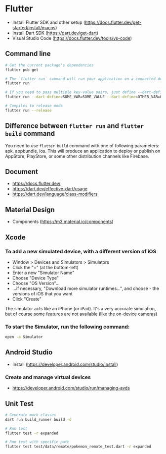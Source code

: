 # Flutter
- Install Flutter SDK and other setup (https://docs.flutter.dev/get-started/install/macos)
- Install Dart SDK (https://dart.dev/get-dart)
- Visual Studio Code (https://docs.flutter.dev/tools/vs-code)


## Command line
``` bash
# Get the current package's dependencies
flutter pub get

# The `flutter run` command will run your application on a connected device, or iOS simulator, or Android Emulator. You can also use --verbose command to get a detailed log while running the application.
flutter run

# If you need to pass multiple key-value pairs, just define --dart-define multiple times:
flutter run --dart-define=SOME_VAR=SOME_VALUE --dart-define=OTHER_VAR=OTHER_VALUE

# Compiles to release mode
flutter run --release
```

## Difference between `flutter run` and `flutter build` command
You need to use `flutter build` command with one of following parameters: apk, appbundle, ios. This will produce an application to deploy or publish on AppStore, PlayStore, or some other distribution channels like Firebase.

## Document
- https://docs.flutter.dev/
- https://dart.dev/effective-dart/usage
- https://dart.dev/language/class-modifiers

## Material Design
- Components (https://m3.material.io/components)

## Xcode

### To add a new simulated device, with a different version of iOS

- Window > Devices and Simulators > Simulators
- Click the "+" (at the bottom-left)
- Enter a new "Simulator Name"
- Choose "Device Type"
- Choose "OS Version"...
- ...if necessary, "Download more simulator runtimes...", and choose - the versions of iOS that you want
- Click "Create"

The simulator acts like an iPhone (or iPad).
It's a very accurate simulation, but of course some features are not available (like the on-device cameras)

### To start the Simulator, run the following command:
``` bash
open -a Simulator
```

## Android Studio
- Install (https://developer.android.com/studio/install)

### Create and manage virtual devices
- https://developer.android.com/studio/run/managing-avds

## Unit Test

``` bash
# Generate mock classes
dart run build_runner build -d

# Run test
flutter test -r expanded

# Run test with specific path
flutter test test/data/remote/pokemon_remote_test.dart -r expanded
```